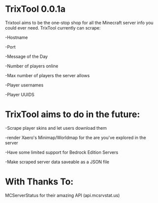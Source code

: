 # TrixTool 0.0.1a
Trixtool aims to be the one-stop shop for all the Minecraft server info you could ever need. TrixTool currently can scrape: 

-Hostname 

-Port 

-Message of the Day

-Number of players online

-Max number of players the server allows

-Player usernames

-Player UUIDS



# TrixTool aims to do in the future:

-Scrape player skins and let users download them

-render Xaero's Minimap/Worldmap for the are you've explored in the server

-Have some limited support for Bedrock Edition Servers

-Make scraped server data saveable as a JSON file

# With Thanks To:
MCServerStatus for their amazing API (api.mcsrvstat.us)
